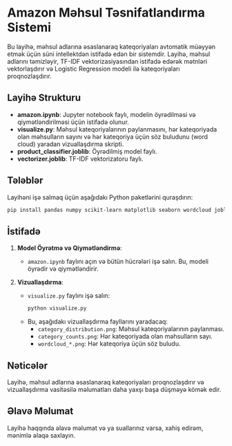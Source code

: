# Amazon Məhsul Təsnifatlandırma Sistemi

Bu layihə, məhsul adlarına əsaslanaraq kateqoriyaları avtomatik müəyyən etmək üçün süni intellektdən istifadə edən bir sistemdir. Layihə, məhsul adlarını təmizləyir, TF-IDF vektorizasiyasından istifadə edərək mətnləri vektorlaşdırır və Logistic Regression modeli ilə kateqoriyaları proqnozlaşdırır.

## Layihə Strukturu

- **amazon.ipynb**: Jupyter notebook faylı, modelin öyrədilməsi və qiymətləndirilməsi üçün istifadə olunur.
- **visualize.py**: Məhsul kateqoriyalarının paylanmasını, hər kateqoriyada olan məhsulların sayını və hər kateqoriya üçün söz buludunu (word cloud) yaradan vizuallaşdırma skripti.
- **product_classifier.joblib**: Öyrədilmiş model faylı.
- **vectorizer.joblib**: TF-IDF vektorizatoru faylı.

## Tələblər

Layihəni işə salmaq üçün aşağıdakı Python paketlərini quraşdırın:

```bash
pip install pandas numpy scikit-learn matplotlib seaborn wordcloud joblib
```

## İstifadə

1. **Model Öyrətmə və Qiymətləndirmə**:

   - `amazon.ipynb` faylını açın və bütün hücrələri işə salın. Bu, modeli öyrədir və qiymətləndirir.

2. **Vizuallaşdırma**:
   - `visualize.py` faylını işə salın:
     ```bash
     python visualize.py
     ```
   - Bu, aşağıdakı vizuallaşdırma fayllarını yaradacaq:
     - `category_distribution.png`: Məhsul kateqoriyalarının paylanması.
     - `category_counts.png`: Hər kateqoriyada olan məhsulların sayı.
     - `wordcloud_*.png`: Hər kateqoriya üçün söz buludu.

## Nəticələr

Layihə, məhsul adlarına əsaslanaraq kateqoriyaları proqnozlaşdırır və vizuallaşdırma vasitəsilə məlumatları daha yaxşı başa düşməyə kömək edir.

## Əlavə Məlumat

Layihə haqqında əlavə məlumat və ya suallarınız varsa, xahiş edirəm, mənimlə əlaqə saxlayın.
